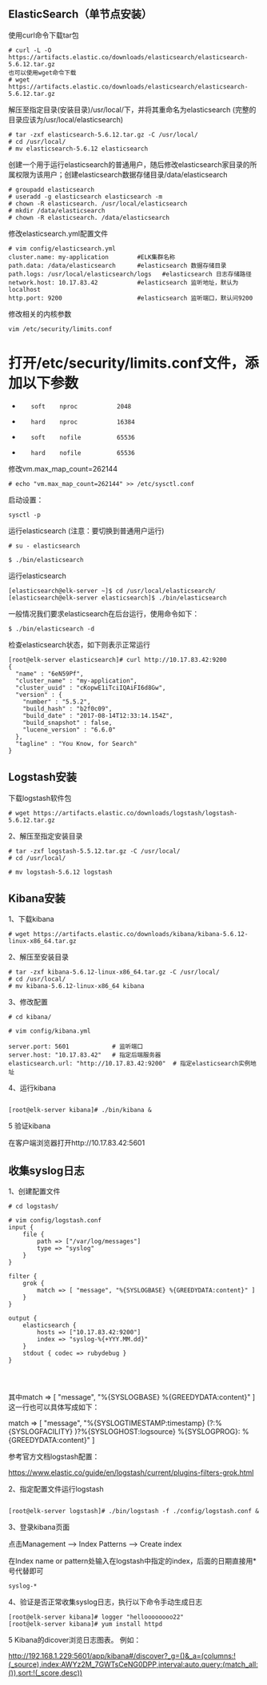 
## ElasticSearch（单节点安装）

使用curl命令下载tar包
```
# curl -L -O https://artifacts.elastic.co/downloads/elasticsearch/elasticsearch-5.6.12.tar.gz
也可以使用wget命令下载
# wget https://artifacts.elastic.co/downloads/elasticsearch/elasticsearch-5.6.12.tar.gz

```
解压至指定目录(安装目录)/usr/local/下，并将其重命名为elasticsearch (完整的目录应该为/usr/local/elasticsearch)

```
# tar -zxf elasticsearch-5.6.12.tar.gz -C /usr/local/
# cd /usr/local/
# mv elasticsearch-5.6.12 elasticsearch
```

创建一个用于运行elasticsearch的普通用户，随后修改elasticsearch家目录的所属权限为该用户；创建elasticsearch数据存储目录/data/elasticsearch

```
# groupadd elasticsearch
# useradd -g elasticsearch elasticsearch -m
# chown -R elasticsearch. /usr/local/elasticsearch
# mkdir /data/elasticsearch
# chown -R elasticsearch. /data/elasticsearch
```

修改elasticsearch.yml配置文件
```
# vim config/elasticsearch.yml
cluster.name: my-application        #ELK集群名称
path.data: /data/elasticsearch      #elasticsearch 数据存储目录
path.logs: /usr/local/elasticsearch/logs   #elasticsearch 日志存储路径
network.host: 10.17.83.42           #elasticsearch 监听地址，默认为localhost
http.port: 9200                     #elasticsearch 监听端口，默认问9200

```

修改相关的内核参数
```
vim /etc/security/limits.conf
```
# 打开/etc/security/limits.conf文件，添加以下参数

*        soft    nproc           2048
*        hard    nproc           16384
*        soft    nofile          65536
*        hard    nofile          65536

修改vm.max_map_count=262144

```
# echo "vm.max_map_count=262144" >> /etc/sysctl.conf
```

启动设置：

```
sysctl -p
```

运行elasticsearch (注意：要切换到普通用户运行)


```
# su - elasticsearch

$ ./bin/elasticsearch
```


运行elasticsearch
```
[elasticsearch@elk-server ~]$ cd /usr/local/elasticsearch/
[elasticsearch@elk-server elasticsearch]$ ./bin/elasticsearch

```

一般情况我们要求elasticsearch在后台运行，使用命令如下：
```
$ ./bin/elasticsearch -d
```

检查elasticsearch状态，如下则表示正常运行
```
[root@elk-server elasticsearch]# curl http://10.17.83.42:9200
{
  "name" : "6eN59Pf",
  "cluster_name" : "my-application",
  "cluster_uuid" : "cKopwE1iTciIQAiFI6d8Gw",
  "version" : {
    "number" : "5.5.2",
    "build_hash" : "b2f0c09",
    "build_date" : "2017-08-14T12:33:14.154Z",
    "build_snapshot" : false,
    "lucene_version" : "6.6.0"
  },
  "tagline" : "You Know, for Search"
}
```

## Logstash安装

下载logstash软件包
```
# wget https://artifacts.elastic.co/downloads/logstash/logstash-5.6.12.tar.gz

```
2、解压至指定安装目录
```
# tar -zxf logstash-5.5.12.tar.gz -C /usr/local/
# cd /usr/local/
 
# mv logstash-5.6.12 logstash
```


## Kibana安装



1、下载kibana
```
# wget https://artifacts.elastic.co/downloads/kibana/kibana-5.6.12-linux-x86_64.tar.gz
```

2、解压至安装目录

```
# tar -zxf kibana-5.6.12-linux-x86_64.tar.gz -C /usr/local/
# cd /usr/local/
# mv kibana-5.6.12-linux-x86_64 kibana
```

3、修改配置
```
# cd kibana/
 
# vim config/kibana.yml
 
server.port: 5601            # 监听端口
server.host: "10.17.83.42"   # 指定后端服务器
elasticsearch.url: "http://10.17.83.42:9200"  # 指定elasticsearch实例地址
```



4、运行kibana


```

[root@elk-server kibana]# ./bin/kibana &

```

5 验证kibana

在客户端浏览器打开http://10.17.83.42:5601

## 收集syslog日志

1、创建配置文件


```
# cd logstash/

# vim config/logstash.conf
input {
    file {
        path => ["/var/log/messages"]
        type => "syslog"
    }
}
 
filter {
    grok {
        match => [ "message", "%{SYSLOGBASE} %{GREEDYDATA:content}" ]
    }
}
 
output {
    elasticsearch {
        hosts => ["10.17.83.42:9200"]
        index => "syslog-%{+YYY.MM.dd}"
    }
    stdout { codec => rubydebug }
}




```

其中match => [ "message", "%{SYSLOGBASE} %{GREEDYDATA:content}" ]这一行也可以具体写成如下：

 

match => [ "message", "%{SYSLOGTIMESTAMP:timestamp} (?:%{SYSLOGFACILITY} )?%{SYSLOGHOST:logsource} %{SYSLOGPROG}: %{GREEDYDATA:content}" ]


参考官方文档logstash配置：

https://www.elastic.co/guide/en/logstash/current/plugins-filters-grok.html


2、指定配置文件运行logstash


```

[root@elk-server logstash]# ./bin/logstash -f ./config/logstash.conf &

````
3、登录kibana页面

 

点击Management --> Index Patterns --> Create index

在Index name or pattern处输入在logstash中指定的index，后面的日期直接用*号代替即可

```
syslog-*
```


4、验证是否正常收集syslog日志，执行以下命令手动生成日志
```
[root@elk-server kibana]# logger "helloooooooo22"
[root@elk-server kibana]# yum install httpd

```

5 Kibana的dicover浏览日志图表。
例如：

http://192.168.1.229:5601/app/kibana#/discover?_g=()&_a=(columns:!(_source),index:AWYz2M_7GWTsCeNG0DPP,interval:auto,query:(match_all:()),sort:!(_score,desc))


